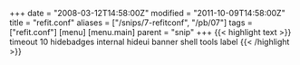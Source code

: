 +++
date = "2008-03-12T14:58:00Z"
modified = "2011-10-09T14:58:00Z"
title = "refit.conf"
aliases = ["/snips/7-refitconf", "/pb/07"]
tags = ["refit.conf"]
[menu]
  [menu.main]
    parent = "snip"
+++
{{< highlight text >}}
timeout 10
hidebadges internal
hideui banner shell tools label
{{< /highlight >}}
